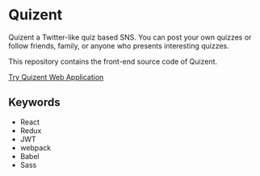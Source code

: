 # Quizent

Quizent a Twitter-like quiz based SNS. You can post your own quizzes or follow
friends, family, or anyone who presents interesting quizzes.

This repository contains the front-end source code of Quizent.

[Try Quizent Web Application](https://quizent-client.herokuapp.com)

## Keywords

- React
- Redux
- JWT
- webpack
- Babel
- Sass
